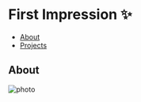 # First Impression ✨

- [About](about.md)
- [Projects](projects.md)

## About

![photo](https://github.com/monica525/english-for-designer/assets/143282725/3bdab073-1583-4286-86c1-a7377ec2bd5b)

